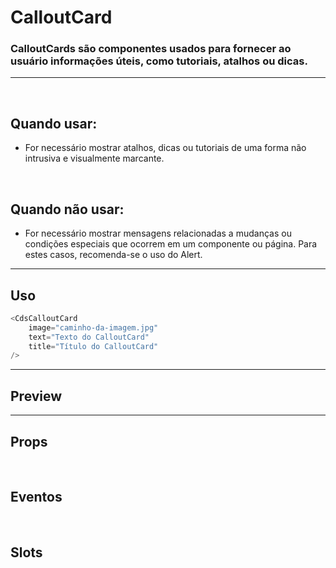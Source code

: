 # CalloutCard
### CalloutCards são componentes usados para fornecer ao usuário informações úteis, como tutoriais, atalhos ou dicas.
---
<br>

## Quando usar:
- For necessário mostrar atalhos, dicas ou tutoriais de uma forma não intrusiva e visualmente marcante.

<br>

## Quando não usar:
- For necessário mostrar mensagens relacionadas a mudanças ou condições especiais que ocorrem em um componente ou página. Para estes casos, recomenda-se o uso do Alert.

---

## Uso

```js
<CdsCalloutCard
	image="caminho-da-imagem.jpg"
	text="Texto do CalloutCard"
	title="Título do CalloutCard"
/>
```

---

## Preview

<PreviewBuilder
	:args
	:component="CdsCalloutCard"
	:events
/>

---

## Props

<APITable
	name="CdsCalloutCard"
	section="props"
/>
<br>

## Eventos

<APITable
	name="CdsCalloutCard"
	section="events"
/>
<br>

## Slots

<APITable
	name="CdsCalloutCard"
	section="slots"
/>

<script setup>
import { ref } from 'vue';
import CdsCalloutCard from '@/components/CalloutCard.vue';

const events = [
	'action-button-click'
];

const args = ref({
	image: 'https://cdn-icons-png.flaticon.com/512/7486/7486747.png',
	title: 'Título do CalloutCard',
	text: `Existe uma teoria que diz que, se um dia alguém descobrir 
	exatamente para que serve o Universo e por que ele está aqui, ele 
	desaparecerá instantaneamente.`,
});
</script>
